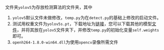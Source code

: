 文件夹`yolov5`为存放检测算法的文件夹，其中

1. `yolov5`默认文件未做修改，`temp.py`为在`detect.py`的基础上修改的启动文件。
2. 测试用权重文件为`yolov5s.pt`，下载地址为[链接](https://github.com/ultralytics/yolov5/releases/download/v6.1/yolov5s.pt)，您可以下载其他的模型[文件](https://github.com/ultralytics/yolov5/releases)，并将其放在`yolov5`文件夹下，并修改`temp.py`的初始化变量`self.weights`即可。
3. `openh264-1.8.0-win64.dll`为使用`opencv`录像所需文件

